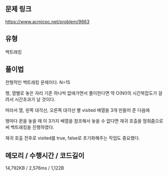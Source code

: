 ## 문제 링크

https://www.acmicpc.net/problem/9663

## 유형

백트래킹

## 풀이법

전형적인 백트래킹 문제이다. N=15

행, 열별로 놓은 자리 기준 하나씩 없애가면서 풀이한다면 약 O(N!)의 시간복잡도가 걸려서 시간초과가 날 것이다.

따라서 열, 왼쪽 대각선, 오른쪽 대각선 별 visited 배열을 3개 만들어 준 다음에

행마다 퀸을 놓을 때 이 3가지 배열을 참조해서 놓을 수 없다면 재귀 호출을 멈춰줌으로써 백트래킹을 진행하였다.

재귀 호출 전후로 visited를 true, false로 초기화해주는 작업도 중요했다.

## 메모리 / 수행시간 / 코드길이

14,792KB / 2,576ms / 1,122B
